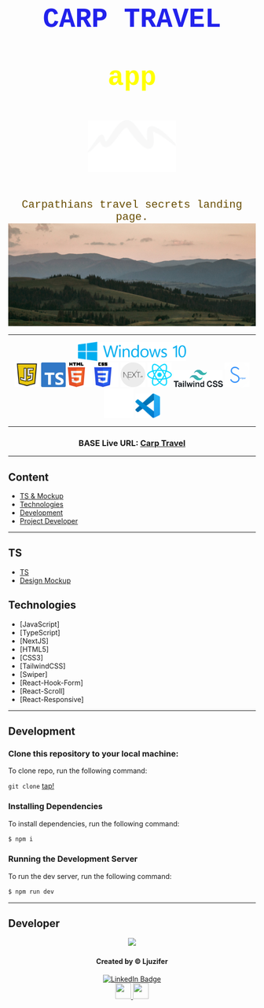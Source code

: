 <h1 align="center" style="color: #2222ec; font-family: Roboto Mono,Consolas,Liberation Mono,Courier New,Courier,monospace;
    font-size: 55px;
    font-weight: 700;">
CARP TRAVEL <p style="color: yellow">app</p> <img src="./public/icons/logo.svg" fill="white" width="180"/>
</h1>

<div align="center" color="#694e04" style="color: #694e04; font-family: Roboto Mono,Consolas,Liberation Mono,Courier New,Courier,monospace;
    font-size: 22px;
    font-weight: 500;">
Carpathians travel secrets landing page.
</div>
<div align='center'>
<img src='./public/images/bg-hero-tab@1x.webp'/>
<!-- <img src='./public/images/bg-career-mob@1x.webp'/> -->
</div>

---

<div align="center">
<img src="./public/readicon/windows.svg" width="220"/>
</div>

<div align="center" style="margin-left: auto; margin-right: auto; width: fit-content;">
<a><img src="./public/readicon/js.png" width="50"/></a>
<a><img src="./public/readicon/ts-logo-128.png" width="50"/></a>
<a><img src="./public/readicon/html.png" width="50"/></a>
<a><img src="./public/readicon/css.png" width="50"/></a>
<a><img src="./public/readicon/next.webp" width="50"/></a>
<a><img src="./public/readicon/react.png" width="50"/></a>
<a><img src="./public/readicon/pngwing.com.png" width="100"/></a>
<a><img src="./public/readicon/swiper.png" width="50"/></a>
<a><img src="./public/readicon/github-icon.webp" width="60"/></a>
<a><img src="./public/readicon/Visual_Studio_Code_0.10.1_icon.png" width="50"/></a>
</div>

---

<div align="center">
<h3>BASE Live URL: <a href="https://carp-travel-app-ten.vercel.app/" target="_blank" rel="noreferrer noopener">Carp Travel</a></h3>
</div>

---

## Content

-   [TS & Mockup](#TS)
-   [Technologies](#Technologies)
-   [Development](#Development)
-   [Project Developer](#Developer)

---

## TS

-   [TS](https://docs.google.com/document/d/1e6U2nDowFARzF6JNMKMDcVRVd7syu36m/edit#heading=h.d6whnyfnqdlb)
-   [Design Mockup](https://www.figma.com/file/2nHaXyrwQxqXLYmPUGQuP1/CarpTravel---%D0%A2%D0%B5%D1%81%D1%82%D0%BE%D0%B2%D0%B5-%D0%B7%D0%B0%D0%B2%D0%B4%D0%B0%D0%BD%D0%BD%D1%8F?type=design&node-id=348-14&mode=design&t=CUtzaKhf6WQBfOgb-0)

## Technologies

-   [JavaScript]
-   [TypeScript]
-   [NextJS]
-   [HTML5]
-   [CSS3]
-   [TailwindCSS]
-   [Swiper]
-   [React-Hook-Form]
-   [React-Scroll]
-   [React-Responsive]

---

## Development

### Clone this repository to your local machine:

To clone repo, run the following command:

`git clone` [tap!](https://github.com/Ljuzifer/carp-travel-app.git)

### Installing Dependencies

To install dependencies, run the following command:

```sh
$ npm i
```

### Running the Development Server

To run the dev server, run the following command:

```sh
$ npm run dev
```

---

## Developer

<div align="center">
  <img src="https://media4.giphy.com/media/6wDZlsdqvMweQaNY2w/giphy.gif?cid=ecf05e47mkur64xx7xsm444af0s4xi1yxegcc0k76oc57j7v&ep=v1_gifs_search&rid=giphy.gif&ct=g" width="180"/>
</div>

<div align="center">
  <h4>Created by &copy; Ljuzifer</h4>
  <a href="https://www.linkedin.com/in/ljuzifer/" target="_blank" rel="noopener norefferer">
    <img src="https://img.shields.io/badge/LinkedIn-blue?style=for-the-badge&logo=linkedin&logoColor=white" alt="LinkedIn Badge"/>
  </a>
</div>
<div align='center'>
<a href="https://t.me/Ljuzifer" target="_blank" rel="noreferrer"> 
<picture> 
<img src="https://upload.wikimedia.org/wikipedia/commons/8/82/Telegram_logo.svg" width="32" height="32" /> 
</picture> 
</a>
<a href="mailto:ljuzifer@gmail.com" target="_blank" rel="noreferrer"> 
<picture> 
<img src="https://upload.wikimedia.org/wikipedia/commons/7/7e/Gmail_icon_%282020%29.svg" width="32" height="32" /> 
</picture> 
</a>
</div>
